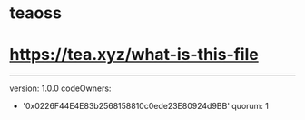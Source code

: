 # teaoss
# https://tea.xyz/what-is-this-file
---
version: 1.0.0
codeOwners:
  - '0x0226F44E4E83b2568158810c0ede23E80924d9BB'
quorum: 1
